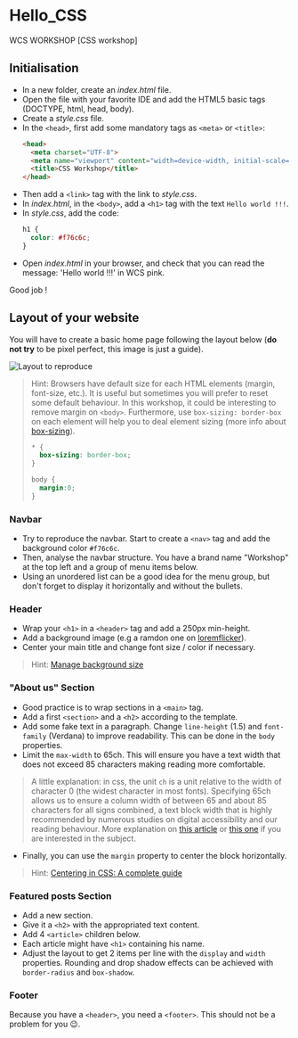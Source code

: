 # Hello_CSS
WCS WORKSHOP [CSS workshop]

## Initialisation

- In a new folder, create an *index.html* file.
- Open the file with your favorite IDE and add the HTML5 basic tags (DOCTYPE, html, head, body).
- Create a *style.css* file.
- In the `<head>`, first add some mandatory tags as `<meta>` or `<title>`:
  ```html
  <head>
    <meta charset="UTF-8">
    <meta name="viewport" content="width=device-width, initial-scale=1.0">
    <title>CSS Workshop</title>
  </head>
  ```
- Then add a `<link>` tag with the link to *style.css*.
- In *index.html*, in the `<body>`, add a `<h1>` tag with the text `Hello world !!!`.
- In *style.css*, add the code:
  ```css
  h1 {
    color: #f76c6c; 
  }
  ```
- Open *index.html* in your browser, and check that you can read the message: 'Hello world !!!' in WCS pink.

Good job !

## Layout of your website

You will have to create a basic home page following the layout below (**do not try** to be pixel perfect, this image is just a guide). 

![Layout to reproduce](desktop_layout.png)

> Hint: Browsers have default size for each HTML elements (margin, font-size, etc.). It is useful but sometimes you will prefer to reset some default behaviour. In this workshop, it could be interesting to remove margin on `<body>`. Furthermore, use `box-sizing: border-box` on each element will help you to deal element sizing (more info about [box-sizing](https://developer.mozilla.org/en-US/docs/Web/CSS/box-sizing)).
>
> ```css
> * {
>   box-sizing: border-box;
> }
>
> body {
>   margin:0;
> }
> ```

### Navbar

- Try to reproduce the navbar. Start to create a `<nav>` tag and add the background color `#f76c6c`.
- Then, analyse the navbar structure. You have a brand name "Workshop" at the top left and a group of menu items below.
- Using an unordered list can be a good idea for the menu group, but don't forget to display it horizontally and without the bullets.

### Header

- Wrap your `<h1>` in a `<header>` tag and add a 250px min-height. 
- Add a background image (e.g a ramdon one on [loremflicker](https://loremflickr.com/1200/300)).
- Center your main title and change font size / color if necessary.

> Hint: [Manage background size](https://developer.mozilla.org/en-US/docs/Web/CSS/background-size)

### "About us" Section

- Good practice is to wrap sections in a `<main>` tag.
- Add a first `<section>` and a `<h2>` according to the template.
- Add some fake text in a paragraph. Change `line-height` (1.5) and `font-family` (Verdana) to improve readability. This can be done in the `body` properties.
- Limit the `max-width` to 65ch. This will ensure you have a text width that does not exceed 85 characters making reading more comfortable.
> A little explanation: in css, the unit `ch` is a unit relative to the width of character 0 (the widest character in most fonts). Specifying 65ch allows us to ensure a column width of between 65 and about 85 characters for all signs combined, a text block width that is highly recommended by numerous studies on digital accessibility and our reading behaviour. More explanation on [this article](https://medium.com/@matuzo/writing-css-with-accessibility-in-mind-8514a0007939) or [this one](https://www.smashingmagazine.com/2014/09/balancing-line-length-font-size-responsive-web-design/#line-length-measure-and-reading) if you are interested in the subject.


- Finally, you can use the `margin` property to center the block horizontally.

> Hint: [Centering in CSS: A complete guide](https://css-tricks.com/centering-css-complete-guide/)

### Featured posts Section

- Add a new section.
- Give it a `<h2>` with the appropriated text content. 
- Add 4 `<article>` children below.
- Each article might have `<h1>` containing his name. 
- Adjust the layout to get 2 items per line with the `display` and `width` properties.
Rounding and drop shadow effects can be achieved with `border-radius` and `box-shadow`.

### Footer

Because you have a `<header>`, you need a `<footer>`. This should not be a problem for you 😉.
